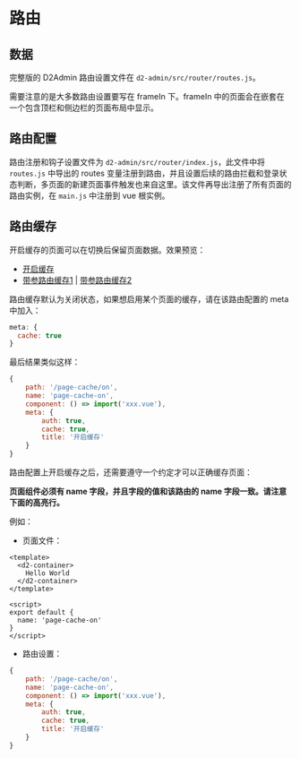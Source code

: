 # 路由

## 数据

完整版的 D2Admin 路由设置文件在 `d2-admin/src/router/routes.js`。

需要注意的是大多数路由设置要写在 frameIn 下。frameIn 中的页面会在嵌套在一个包含顶栏和侧边栏的页面布局中显示。

## 路由配置

路由注册和钩子设置文件为 `d2-admin/src/router/index.js`，此文件中将 `routes.js` 中导出的 routes 变量注册到路由，并且设置后续的路由拦截和登录状态判断，多页面的新建页面事件触发也来自这里。该文件再导出注册了所有页面的路由实例，在 `main.js` 中注册到 vue 根实例。

## 路由缓存

开启缓存的页面可以在切换后保留页面数据。效果预览：

* [开启缓存](https://fairyever.com/d2-admin/preview/#/demo/playground/page-cache/on)
* [带参路由缓存1](https://fairyever.com/d2-admin/preview/#/demo/playground/page-cache/params/1) | [带参路由缓存2](https://fairyever.com/d2-admin/preview/#/demo/playground/page-cache/params/2)

路由缓存默认为关闭状态，如果想启用某个页面的缓存，请在该路由配置的 meta 中加入：

``` js {2}
meta: {
  cache: true
}
```

最后结果类似这样：

``` js {7}
{
	path: '/page-cache/on',
	name: 'page-cache-on',
	component: () => import('xxx.vue'),
	meta: {
		auth: true,
		cache: true,
		title: '开启缓存'
	}
}
```

路由配置上开启缓存之后，还需要遵守一个约定才可以正确缓存页面：

**页面组件必须有 name 字段，并且字段的值和该路由的 name 字段一致。请注意下面的高亮行。**

例如：

* 页面文件：

``` vue {9}
<template>
  <d2-container>
    Hello World
  </d2-container>
</template>

<script>
export default {
  name: 'page-cache-on'
}
</script>
```

* 路由设置：

``` js {3}
{
	path: '/page-cache/on',
	name: 'page-cache-on',
	component: () => import('xxx.vue'),
	meta: {
		auth: true,
		cache: true,
		title: '开启缓存'
	}
}
```
